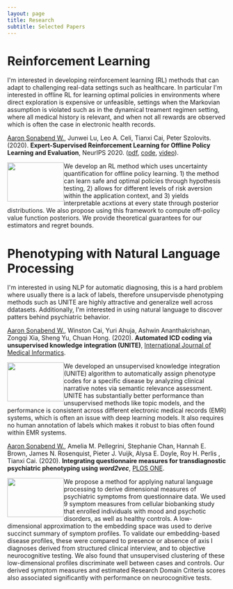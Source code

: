 ```yaml
---
layout: page
title: Research
subtitle: Selected Papers
---
```


# Reinforcement Learning

I'm interested in developing reinforcement learning (RL) methods that can adapt to challenging real-data settings such as healthcare. In particular I'm interested in offline RL for learning optimal policies in environments where direct exploration is expensive or unfeasible, settings when the Markovian assumption is violated such as in the dynamical treament regimen setting, where all medical history is relevant, and when not all rewards are observed which is often the case in electronic health records.

<u>Aaron Sonabend W.</u>, Junwei Lu, Leo A. Celi, Tianxi Cai, Peter Szolovits. (2020). **Expert-Supervised Reinforcement Learning for Offline Policy Learning and Evaluation**, NeurIPS 2020. ([pdf](https://papers.nips.cc/paper/2020/file/daf642455364613e2120c636b5a1f9c7-Paper.pdf), [code](https://github.com/asonabend/ESRL), [video](https://www.youtube.com/watch?v=2f9h1kjfdCM&t=15s)).

<div style="clear: both;">
  <div style="float: left; margin-left 1em;">
    <img src="https://asonabend.github.io/imgs/ESRL.png" width="130" height="90" alt="">

  </div>
  <div>
    <p>We develop an RL method which uses uncertainty quantification for offline policy learning. 1) the method can learn safe and optimal policies through hypothesis testing, 2) allows for different levels of risk aversion within the application context, and 3) yields interpretable acxtions at every state through posterior distributions. We also propose using this framework to compute off-policy value function posteriors. We provide theoretical guarantees for our estimators and regret bounds.
</p>
  </div>
</div>

# Phenotyping with Natural Language Processing

I'm interested in using NLP for automatic diagnosing, this is a hard problem where usually there is a lack of labels, therefore unsupervisde phenotyping methods such as UNITE are highly attractive and generalize well across ddatasets. Additionally, I'm interested in using natural language to discover patters behind psychiatric behavior. 

<u>Aaron Sonabend W.</u>, Winston Cai, Yuri Ahuja, Ashwin Ananthakrishnan, Zongqi Xia, Sheng Yu, Chuan Hong. (2020). **Automated ICD coding via unsupervised knowledge integration (UNITE)**, [International Journal of Medical Informatics](https://www.sciencedirect.com/science/article/abs/pii/S1386505619313024).

<div style="clear: both;">
  <div style="float: left; margin-left 1em;">
    <img src="https://asonabend.github.io/imgs/UNITE.png" width="130" height="90" alt="">
  </div>
  <div>
    <p>We developed an unsupervised knowledge integration (UNITE) algorithm to automatically assign phenotype codes for a specific disease by analyzing clinical narrative notes via semantic relevance assessment. UNITE has substantially better performance than unsupervised methods like topic models, and the performance is consistent across different electronic medical records (EMR) systems, which is often an issue with deep learning models. It also requires no human annotation of labels which makes it robust to bias often found within EMR systems.
</p>
  </div>
</div>


<u>Aaron Sonabend W.</u>, Amelia M. Pellegrini, Stephanie Chan, Hannah E. Brown, James N. Rosenquist, Pieter J. Vuijk, Alysa E. Doyle, Roy H. Perlis , Tianxi Cai. (2020). **Integrating questionnaire measures for transdiagnostic psychiatric phenotyping using _word2vec_**, [PLOS ONE](https://journals.plos.org/plosone/article?id=10.1371/journal.pone.0230663).
 
 <div style="clear: both;">
  <div style="float: left; margin-left 1em;">
    <img src="https://asonabend.github.io/imgs/clusters.png" width="130" height="90" alt="">
  </div>
  <div>
    <p>We propose a method for applying natural language processing to derive dimensional measures of psychiatric symptoms from questionnaire data. We used 9 symptom measures from cellular biobanking study that enrolled individuals with mood and psychotic disorders, as well as healthy controls. A low-dimensional approximation to the embedding space was used to derive succinct summary of symptom profiles. To validate our embedding-based disease profiles, these were compared to presence or absence of axis I diagnoses derived from structured clinical interview, and to objective neurocognitive testing. We also found that unsupervised clustering of these low-dimensional profiles discriminate well between cases and controls. Our derived symptom measures and estimated Research Domain Criteria scores also associated significantly with performance on neurocognitive tests.
</p>
  </div>
</div>
 

